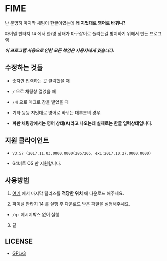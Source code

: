 # FIME

난 분명히 마지막 채팅이 한글이였는데 **왜 지멋대로 영어로 바뀌니?**

파이널 판타지 14 에서 한/영 상태가 마구잡이로 풀리는걸 방지하기 위해서 만든 프로그램

***이 프로그램 사용으로 인한 모든 책임은 사용자에게 있습니다.***

## 수정하는 것들

- 숫자만 입력하는 곳 클릭했을 때

- `/` 으로 채팅창 열었을 때

- `/매` 으로 매크로 창을 열었을 때

- 기타 등등 지멋대로 영어로 바뀌는 대부분의 경우.

- **파판 채팅창에서는 영어 상태(A)라고 나오는데 실제로는 한글 입력상태입니다.**

## 지원 클라이언트

- `v3.57 (2017.11.03.0000.0000(2867205, ex1:2017.10.27.0000.0000)`

- 64비트 OS 만 지원합니다.

## 사용방법

1. [여기](https://github.com/RyuaNerin/FIME/releases/latest) 에서 마지막 릴리즈를 **적당한 위치** 에 다운로드 해주세요.

2. 파이널 판타지 14 를 실행 후 다운로드 받은 파일을 실행해주세요.

 - `/q` : 메시지박스 없이 실행

3. 끝

## LICENSE

- [GPLv3](LICENSE.txt)
